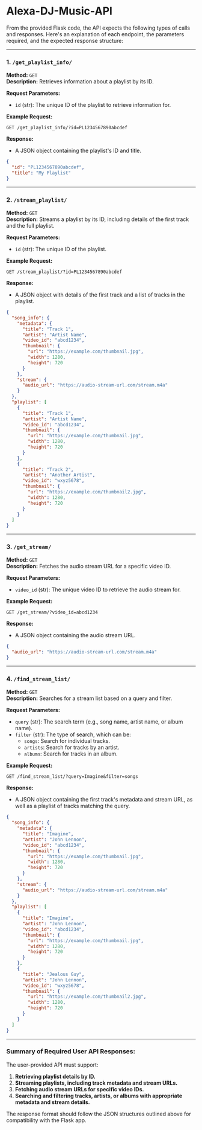 # Alexa-DJ-Music-API
From the provided Flask code, the API expects the following types of calls and responses. Here's an explanation of each endpoint, the parameters required, and the expected response structure:

---

### 1. **`/get_playlist_info/`**
**Method:** `GET`  
**Description:** Retrieves information about a playlist by its ID.  

**Request Parameters:**
- `id` (str): The unique ID of the playlist to retrieve information for.

**Example Request:**
```http
GET /get_playlist_info/?id=PL1234567890abcdef
```

**Response:**
- A JSON object containing the playlist's ID and title.
```json
{
  "id": "PL1234567890abcdef",
  "title": "My Playlist"
}
```

---

### 2. **`/stream_playlist/`**
**Method:** `GET`  
**Description:** Streams a playlist by its ID, including details of the first track and the full playlist.  

**Request Parameters:**
- `id` (str): The unique ID of the playlist.

**Example Request:**
```http
GET /stream_playlist/?id=PL1234567890abcdef
```

**Response:**
- A JSON object with details of the first track and a list of tracks in the playlist.
```json
{
  "song_info": {
    "metadata": {
      "title": "Track 1",
      "artist": "Artist Name",
      "video_id": "abcd1234",
      "thumbnail": {
        "url": "https://example.com/thumbnail.jpg",
        "width": 1280,
        "height": 720
      }
    },
    "stream": {
      "audio_url": "https://audio-stream-url.com/stream.m4a"
    }
  },
  "playlist": [
    {
      "title": "Track 1",
      "artist": "Artist Name",
      "video_id": "abcd1234",
      "thumbnail": {
        "url": "https://example.com/thumbnail.jpg",
        "width": 1280,
        "height": 720
      }
    },
    {
      "title": "Track 2",
      "artist": "Another Artist",
      "video_id": "wxyz5678",
      "thumbnail": {
        "url": "https://example.com/thumbnail2.jpg",
        "width": 1280,
        "height": 720
      }
    }
  ]
}
```

---

### 3. **`/get_stream/`**
**Method:** `GET`  
**Description:** Fetches the audio stream URL for a specific video ID.  

**Request Parameters:**
- `video_id` (str): The unique video ID to retrieve the audio stream for.

**Example Request:**
```http
GET /get_stream/?video_id=abcd1234
```

**Response:**
- A JSON object containing the audio stream URL.
```json
{
  "audio_url": "https://audio-stream-url.com/stream.m4a"
}
```

---

### 4. **`/find_stream_list/`**
**Method:** `GET`  
**Description:** Searches for a stream list based on a query and filter.  

**Request Parameters:**
- `query` (str): The search term (e.g., song name, artist name, or album name).  
- `filter` (str): The type of search, which can be:
  - `songs`: Search for individual tracks.
  - `artists`: Search for tracks by an artist.
  - `albums`: Search for tracks in an album.

**Example Request:**
```http
GET /find_stream_list/?query=Imagine&filter=songs
```

**Response:**
- A JSON object containing the first track's metadata and stream URL, as well as a playlist of tracks matching the query.
```json
{
  "song_info": {
    "metadata": {
      "title": "Imagine",
      "artist": "John Lennon",
      "video_id": "abcd1234",
      "thumbnail": {
        "url": "https://example.com/thumbnail.jpg",
        "width": 1280,
        "height": 720
      }
    },
    "stream": {
      "audio_url": "https://audio-stream-url.com/stream.m4a"
    }
  },
  "playlist": [
    {
      "title": "Imagine",
      "artist": "John Lennon",
      "video_id": "abcd1234",
      "thumbnail": {
        "url": "https://example.com/thumbnail.jpg",
        "width": 1280,
        "height": 720
      }
    },
    {
      "title": "Jealous Guy",
      "artist": "John Lennon",
      "video_id": "wxyz5678",
      "thumbnail": {
        "url": "https://example.com/thumbnail2.jpg",
        "width": 1280,
        "height": 720
      }
    }
  ]
}
```

---

### Summary of Required User API Responses:
The user-provided API must support:
1. **Retrieving playlist details by ID.**
2. **Streaming playlists, including track metadata and stream URLs.**
3. **Fetching audio stream URLs for specific video IDs.**
4. **Searching and filtering tracks, artists, or albums with appropriate metadata and stream details.**

The response format should follow the JSON structures outlined above for compatibility with the Flask app.
